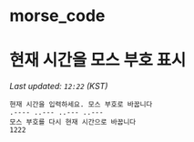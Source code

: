 # morse_code
# 현재 시간을 모스 부호 표시
<!-- MORSE_TIME_START -->
_Last updated: `12:22` (KST)_

```
현재 시간을 입력하세요. 모스 부호로 바꿉니다
.---- ..--- ..--- ..---
모스 부호를 다시 현재 시간으로 바꿉니다
1222
```
<!-- MORSE_TIME_END -->
